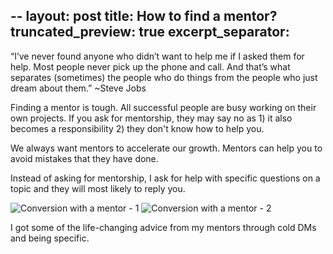--
layout: post
title: How to find a mentor?
truncated_preview: true
excerpt_separator: <!--more-->
---

“I’ve never found anyone who didn’t want to help me if I asked them for help. Most people never pick up the phone and call. And that’s what separates (sometimes) the people who do things from the people who just dream about them.” ~Steve Jobs 

Finding a mentor is tough. All successful people are busy working on their own projects. If you ask for mentorship, they may say no as 1) it also becomes a responsibility 2) they don't know how to help you.

We always want mentors to accelerate our growth. Mentors can help you to avoid mistakes that they have done.

Instead of asking for mentorship, I ask for help with specific questions on a topic and they will most likely to reply you.

![Conversion with a mentor - 1](https://i.ibb.co/zb0ng0Z/Screenshot-2021-09-11-at-10-08-14-AM-min.png)
![Conversion with a mentor - 2](https://i.ibb.co/FhRMn77/Screenshot-2021-09-11-at-10-16-30-AM-min.png)

I got some of the life-changing advice from my mentors through cold DMs and being specific.
